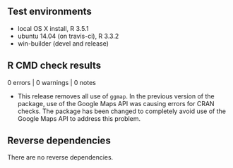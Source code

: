 ## Test environments
* local OS X install, R 3.5.1
* ubuntu 14.04 (on travis-ci), R 3.3.2
* win-builder (devel and release)

## R CMD check results

0 errors | 0 warnings | 0 notes

* This release removes all use of `ggmap`. In the previous version of the 
package, use of the Google Maps API was causing errors for CRAN checks.
The package has been changed to completely avoid use of the Google Maps
API to address this problem.

## Reverse dependencies

There are no reverse dependencies.


